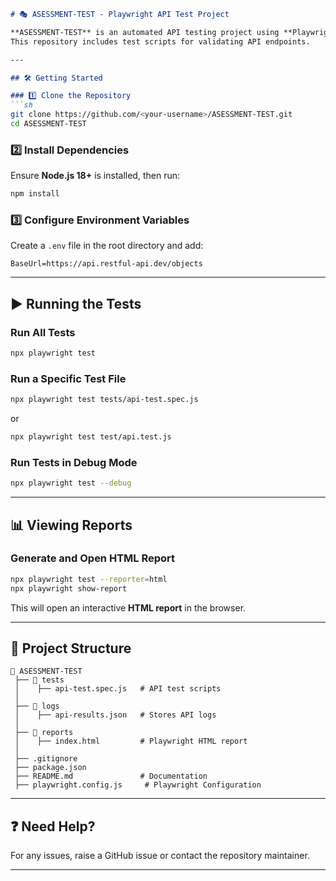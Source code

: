```md
# 🎭 ASESSMENT-TEST - Playwright API Test Project  

**ASESSMENT-TEST** is an automated API testing project using **Playwright**.  
This repository includes test scripts for validating API endpoints.

---

## 🛠️ Getting Started  

### 1️⃣ Clone the Repository  
```sh
git clone https://github.com/<your-username>/ASESSMENT-TEST.git
cd ASESSMENT-TEST
```

### 2️⃣ Install Dependencies  
Ensure **Node.js 18+** is installed, then run:  
```sh
npm install
```

### 3️⃣ Configure Environment Variables  
Create a `.env` file in the root directory and add:  
```
BaseUrl=https://api.restful-api.dev/objects
```

---

## ▶️ Running the Tests  

### **Run All Tests**  
```sh
npx playwright test
```

### **Run a Specific Test File**  
```sh
npx playwright test tests/api-test.spec.js
```
or
```sh
npx playwright test test/api.test.js
```
### **Run Tests in Debug Mode**  
```sh
npx playwright test --debug
```

---

## 📊 Viewing Reports  

### **Generate and Open HTML Report**  
```sh
npx playwright test --reporter=html
npx playwright show-report
```
This will open an interactive **HTML report** in the browser.

---

## 📂 Project Structure  

```
📂 ASESSMENT-TEST
 ├── 📂 tests
 │    ├── api-test.spec.js   # API test scripts
 │
 ├── 📂 logs
 │    ├── api-results.json   # Stores API logs
 │
 ├── 📂 reports
 │    ├── index.html         # Playwright HTML report
 │
 ├── .gitignore
 ├── package.json
 ├── README.md               # Documentation
 ├── playwright.config.js     # Playwright Configuration
```

---

## ❓ Need Help?  
For any issues, raise a GitHub issue or contact the repository maintainer.

---
